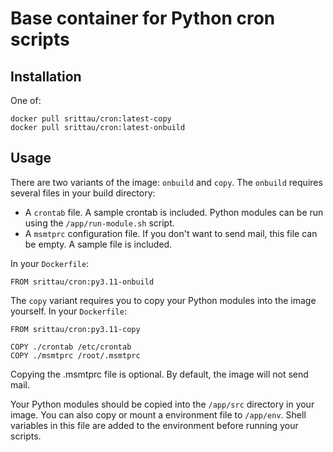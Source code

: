 # Base container for Python cron scripts

## Installation

One of:

```
docker pull srittau/cron:latest-copy
docker pull srittau/cron:latest-onbuild
```

## Usage

There are two variants of the image: `onbuild` and `copy`. The `onbuild`
requires several files in your build directory:

* A `crontab` file. A sample crontab is included. Python modules can be run using the `/app/run-module.sh` script.
* A `msmtprc` configuration file. If you don't want to send mail, this file can be empty. A sample file is included.

In your `Dockerfile`:

```
FROM srittau/cron:py3.11-onbuild
```

The `copy` variant requires you to copy your Python modules into the image
yourself. In your `Dockerfile`:

```
FROM srittau/cron:py3.11-copy

COPY ./crontab /etc/crontab
COPY ./msmtprc /root/.msmtprc
```

Copying the .msmtprc file is optional. By default, the image will not send
mail.

Your Python modules should be copied into the `/app/src` directory in your
image. You can also copy or mount a environment file to `/app/env`. Shell
variables in this file are added to the environment before running your
scripts.
